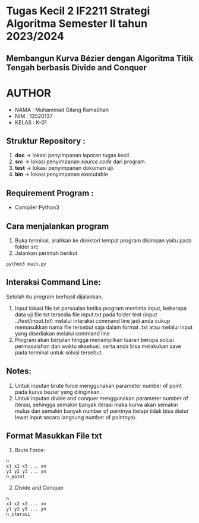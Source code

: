 # Tugas Kecil 2 IF2211 Strategi Algoritma Semester II tahun 2023/2024
## Membangun Kurva Bézier dengan Algoritma Titik Tengah berbasis Divide and Conquer

# AUTHOR
- NAMA  : Muhammad Gilang Ramadhan 
- NIM   : 13520137
- KELAS : K-01

## Struktur Repository :
1. **doc** -> lokasi penyimpanan laporan tugas kecil.
2. **src** -> lokasi penyimpanan *source code* dari program.
3. **test** -> lokasi penyimpanan dokumen uji.
4. **bin** -> lokasi penyimpanan executable

## Requirement Program :
- Compiler Python3

## Cara menjalankan program
1. Buka terminal, arahkan ke direktori tempat program disimpan yaitu pada folder src
2. Jalankan perintah berikut
```
python3 main.py
```

## Interaksi Command Line:
Setelah itu program berhasil dijalankan,
1. Input lokasi file txt persoalan ketika program meminta input, beberapa data uji file txt tersedia file input.txt pada folder test (input ../test/input.txt) melalui interaksi command line
    jadi anda cukup memasukkan nama file tersebut saja dalam format .txt atau melalui input yang disediakan melalui command line
2. Program akan berjalan hingga menampilkan luaran berupa solusi permasalahan dan waktu eksekusi, serta anda bisa melakukan save pada terminal untuk solusi tersebut.

## Notes:
1. Untuk inputan brute force menggunakan parameter number of point pada kurva bezier yang diinginkan.
2. Untuk inputan divide and conquer menggunakan parameter number of iterasi, sehingga semakin banyak iterasi maka kurva akan semakin mulus dan semakin banyak number of pointnya (tetapi tidak bisa diatur lewat input secara langsung number of pointnya).

## Format Masukkan File txt
1. Brute Force:
```
n
x1 x2 x3 ... xn
y1 y2 y3 ... yn
n_point
```

2. Divide and Conquer
```
n
x1 x2 x3 ... xn
y1 y2 y3 ... yn
n_iterasi
```